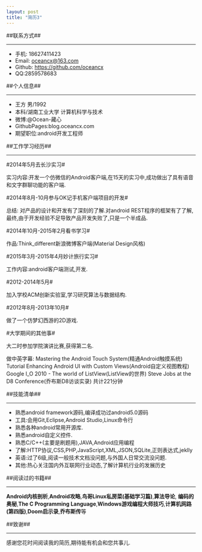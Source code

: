 ```yaml
---
layout: post
title: "简历3"
---
```



##联系方式##
***
- 手机: 18627411423
- Email: oceancx@163.com
- Github: https://github.com/oceancx
- QQ:2859578683

##个人信息##
***

- 王方 男/1992   
- 本科/湖南工业大学 计算机科学与技术
- 微博:@Ocean-藏心
- GithubPages:blog.oceancx.com
- 期望职位:android开发工程师


##工作学习经历##
***

#2014年5月去长沙实习#

实习内容:开发一个仿微信的Android客户端,在15天的实习中,成功做出了具有语音和文字群聊功能的客户端.


#2014年8月-10月参与OK记手机客户端项目的开发#

总结: 对产品的设计和开发有了深刻的了解.对android REST程序的框架有了了解,最终,由于开发经验不足导致产品开发失败了,只是一个半成品.


#2014年10月-2015年2月看书学习#

作品:Think_different新浪微博客户端(Material Design风格)

#2015年3月-2015年4月妙计旅行实习#

工作内容:android客户端测试,开发.

#2012-2014年5月#

加入学校ACM创新实验室,学习研究算法与数据结构.

#2012年8月-2013年10月#

做了一个仿梦幻西游的2D游戏.

#大学期间的其他事#

大二时参加学院演讲比赛,获得第二名.

做中英字幕:
Mastering the Android Touch System(精通Android触摸系统)
Tutorial Enhancing Android UI with Custom Views(Android自定义视图教程)
Google I_O 2010 - The world of ListView(ListView的世界)
Steve Jobs at the D8 Conference(乔布斯D8访谈实录)
共计221分钟

##技能清单##
***

- 熟悉android framework源码,编译成功过android5.0源码
- 工具:会用Git,Eclipse,Android Studio,Linux命令行
- 熟悉各种android常用开源库.
- 熟悉android自定义控件.
- 熟悉C/C++(主要是刷题用),JAVA,Android应用编程
- 了解:HTTP协议,CSS,PHP,JavaScript,XML,JSON,SQLite,正则表达式,jeklly
- 英语:过了6级,阅读一般技术文档没问题,与外国人日常交流没问题.
- 其他:热心关注国内外互联网行业动态,了解计算机行业的发展历史

##阅读过的书籍##
***

**Android内核剖析**,**Android攻略**,**鸟哥Linux私房菜(基础学习篇)**,**算法导论**,
**编码的奥秘**,**The C Programming Language**,**Windows游戏编程大师技巧**,**计算机网路(第四版)**,**Doom启示录**,**乔布斯传**等

##致谢##
***

感谢您花时间阅读我的简历,期待能有机会和您共事儿.




